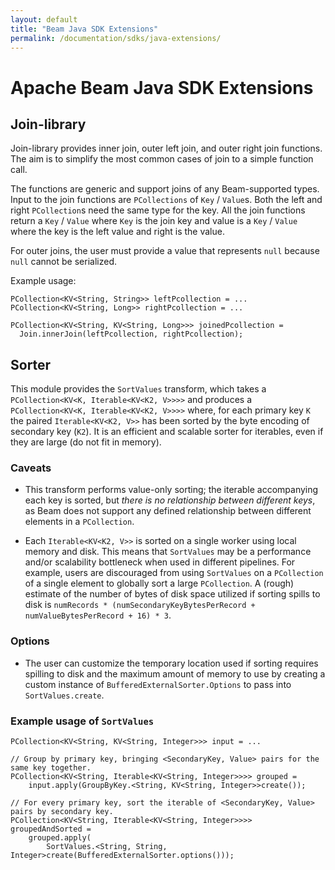 ```yaml
---
layout: default
title: "Beam Java SDK Extensions"
permalink: /documentation/sdks/java-extensions/
---
```

# Apache Beam Java SDK Extensions

## <a name="join-library"></a>Join-library

Join-library provides inner join, outer left join, and outer right join functions. The aim
is to simplify the most common cases of join to a simple function call.

The functions are generic and support joins of any Beam-supported types.
Input to the join functions are `PCollections` of `Key` / `Value`s. Both
the left and right `PCollection`s need the same type for the key. All the join
functions return a `Key` / `Value` where `Key` is the join key and value is
a `Key` / `Value` where the key is the left value and right is the value.

For outer joins, the user must provide a value that represents `null` because `null`
cannot be serialized.

Example usage:

```
PCollection<KV<String, String>> leftPcollection = ...
PCollection<KV<String, Long>> rightPcollection = ...

PCollection<KV<String, KV<String, Long>>> joinedPcollection =
  Join.innerJoin(leftPcollection, rightPcollection);
```


## <a name="sorter"></a>Sorter

This module provides the `SortValues` transform, which takes a `PCollection<KV<K, Iterable<KV<K2, V>>>>` and produces a `PCollection<KV<K, Iterable<KV<K2, V>>>>` where, for each primary key `K` the paired `Iterable<KV<K2, V>>` has been sorted by the byte encoding of secondary key (`K2`). It is an efficient and scalable sorter for iterables, even if they are large (do not fit in memory).

### Caveats

- This transform performs value-only sorting; the iterable accompanying each key is sorted, but *there is no relationship between different keys*, as Beam does not support any defined relationship between different elements in a `PCollection`.
* Each `Iterable<KV<K2, V>>` is sorted on a single worker using local memory and disk. This means that `SortValues` may be a performance and/or scalability bottleneck when used in different pipelines. For example, users are discouraged from using `SortValues` on a `PCollection` of a single element to globally sort a large `PCollection`. A (rough) estimate of the number of bytes of disk space utilized if sorting spills to disk is `numRecords * (numSecondaryKeyBytesPerRecord + numValueBytesPerRecord + 16) * 3`.

### Options

* The user can customize the temporary location used if sorting requires spilling to disk and the maximum amount of memory to use by creating a custom instance of `BufferedExternalSorter.Options` to pass into `SortValues.create`.

### Example usage of `SortValues`

```
PCollection<KV<String, KV<String, Integer>>> input = ...

// Group by primary key, bringing <SecondaryKey, Value> pairs for the same key together.
PCollection<KV<String, Iterable<KV<String, Integer>>>> grouped =
    input.apply(GroupByKey.<String, KV<String, Integer>>create());

// For every primary key, sort the iterable of <SecondaryKey, Value> pairs by secondary key.
PCollection<KV<String, Iterable<KV<String, Integer>>>> groupedAndSorted =
    grouped.apply(
        SortValues.<String, String, Integer>create(BufferedExternalSorter.options()));
```
